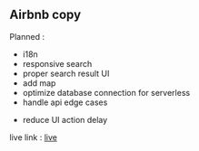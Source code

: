 ## Airbnb copy

Planned :

- i18n
- responsive search
- proper search result UI
- add map
- optimize database connection for serverless
- handle api edge cases

* reduce UI action delay

live link : [live](https://airbnb-clone-fe-eta.vercel.app/)
